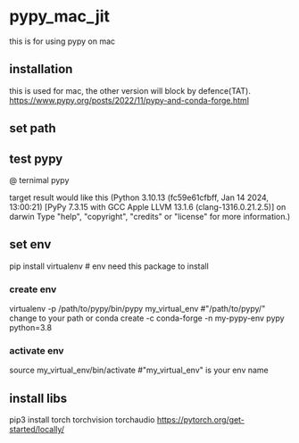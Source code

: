 # pypy_mac_jit
this is for using pypy on mac
## installation 
this is used for mac, the other version will block by defence(TAT). https://www.pypy.org/posts/2022/11/pypy-and-conda-forge.html

## set path

## test pypy
@ ternimal 
pypy

target result would like this (Python 3.10.13 (fc59e61cfbff, Jan 14 2024, 13:00:21) [PyPy 7.3.15 with GCC Apple LLVM 13.1.6 (clang-1316.0.21.2.5)] on darwin Type "help", "copyright", "credits" or "license" for more information.)

## set env
pip install virtualenv  # env need this package to install
### create env
virtualenv -p /path/to/pypy/bin/pypy my_virtual_env  #"/path/to/pypy/" change to your path
or
conda create -c conda-forge -n my-pypy-env pypy python=3.8
### activate env
source my_virtual_env/bin/activate   #"my_virtual_env" is your env name

## install libs
pip3 install torch torchvision torchaudio
https://pytorch.org/get-started/locally/


